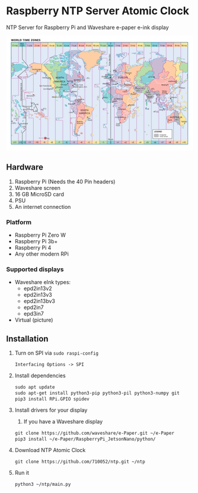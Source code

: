 # Raspberry NTP Server Atomic Clock
NTP Server for Raspberry Pi and Waveshare e-paper e-ink display

![time-zones](docs/time-zones.jpg)

## Hardware
1. Raspberry Pi (Needs the 40 Pin headers)
2. Waveshare screen
3. 16 GB MicroSD card
4. PSU
5. An internet connection

### Platform

* Raspberry Pi Zero W
* Raspberry Pi 3b+
* Raspberry Pi 4
* Any other modern RPi

### Supported displays

* Waveshare eInk types:
  * epd2in13v2
  * epd2in13v3
  * epd2in13bv3
  * epd2in7
  * epd3in7
* Virtual (picture)

## Installation

1. Turn on SPI via `sudo raspi-config`
    ```
    Interfacing Options -> SPI
   ```
2. Install dependencies
    ```
    sudo apt update
    sudo apt-get install python3-pip python3-pil python3-numpy git
    pip3 install RPi.GPIO spidev
    ```

3. Install drivers for your display
    1. If you have a Waveshare display
    ```
    git clone https://github.com/waveshare/e-Paper.git ~/e-Paper
    pip3 install ~/e-Paper/RaspberryPi_JetsonNano/python/
    ```
4. Download NTP Atomic Clock
    ```
    git clone https://github.com/710052/ntp.git ~/ntp
    ```
5. Run it
    ```
    python3 ~/ntp/main.py
    ```
